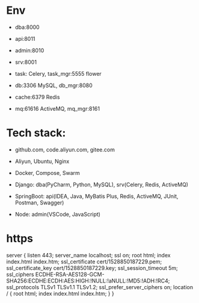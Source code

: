 # Env
- dba:8000
- api:8011
- admin:8010

- srv:8001
- task: Celery, task_mgr:5555 flower

- db:3306 MySQL, db_mgr:8080
- cache:6379 Redis
- mq:61616 ActiveMQ, mq_mgr:8161


# Tech stack:
- github.com, code.aliyun.com, gitee.com
- Aliyun, Ubuntu, Nginx
- Docker, Compose, Swarm

- Django: dba(PyCharm, Python, MySQL), srv(Celery, Redis, ActiveMQ)
- SpringBoot: api(IDEA, Java, MyBatis Plus, Redis, ActiveMQ, JUnit, Postman, Swagger)
- Node: admin(VSCode, JavaScript)


# https
server {
    listen 443;
    server_name localhost;
    ssl on;
    root html;
    index index.html index.htm;
    ssl_certificate   cert/1528850187229.pem;
    ssl_certificate_key  cert/1528850187229.key;
    ssl_session_timeout 5m;
    ssl_ciphers ECDHE-RSA-AES128-GCM-SHA256:ECDHE:ECDH:AES:HIGH:!NULL:!aNULL:!MD5:!ADH:!RC4;
    ssl_protocols TLSv1 TLSv1.1 TLSv1.2;
    ssl_prefer_server_ciphers on;
    location / {
        root html;
        index index.html index.htm;
    }
}

